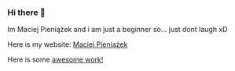 ### Hi there 👋

Im Maciej Pieniążek and i am just a beginner so...
just dont laugh xD

Here is my website: [Maciej Pieniążek](https://maciexpol.github.io)

Here is some [awesome work!](https://github.com/Maciexpol/GFPGAN)
